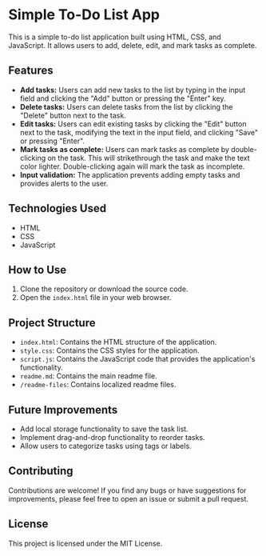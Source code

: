 # Simple To-Do List App

This is a simple to-do list application built using HTML, CSS, and JavaScript. It allows users to add, delete, edit, and mark tasks as complete.

## Features

- **Add tasks:** Users can add new tasks to the list by typing in the input field and clicking the "Add" button or pressing the "Enter" key.
- **Delete tasks:** Users can delete tasks from the list by clicking the "Delete" button next to the task.
- **Edit tasks:** Users can edit existing tasks by clicking the "Edit" button next to the task, modifying the text in the input field, and clicking "Save" or pressing "Enter".
- **Mark tasks as complete:** Users can mark tasks as complete by double-clicking on the task. This will strikethrough the task and make the text color lighter. Double-clicking again will mark the task as incomplete.
- **Input validation:** The application prevents adding empty tasks and provides alerts to the user.

## Technologies Used

- HTML
- CSS
- JavaScript

## How to Use

1. Clone the repository or download the source code.
2. Open the `index.html` file in your web browser.

## Project Structure

- `index.html`: Contains the HTML structure of the application.
- `style.css`: Contains the CSS styles for the application.
- `script.js`: Contains the JavaScript code that provides the application's functionality.
- `readme.md`: Contains the main readme file.
- `/readme-files`: Contains localized readme files.

## Future Improvements

- Add local storage functionality to save the task list.
- Implement drag-and-drop functionality to reorder tasks.
- Allow users to categorize tasks using tags or labels.

## Contributing

Contributions are welcome! If you find any bugs or have suggestions for improvements, please feel free to open an issue or submit a pull request.

## License

This project is licensed under the MIT License.
